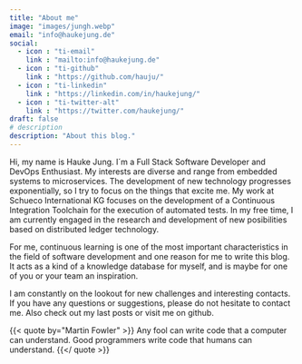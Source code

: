 ```yaml
---
title: "About me"
image: "images/jungh.webp"
email: "info@haukejung.de"
social:
  - icon : "ti-email"
    link : "mailto:info@haukejung.de"
  - icon : "ti-github" 
    link : "https://github.com/hauju/"
  - icon : "ti-linkedin" 
    link : "https://linkedin.com/in/haukejung/"
  - icon : "ti-twitter-alt" 
    link : "https://twitter.com/haukejung/"
draft: false
# description
description: "About this blog."
---
```


Hi, my name is Hauke Jung. I´m a Full Stack Software Developer and DevOps Enthusiast. My interests are diverse and range from embedded systems to microservices. The development of new technology progresses exponentially, so I try to focus on the things that excite me. My work at Schueco International KG focuses on the development of a Continuous Integration Toolchain for the execution of automated tests. In my free time, I am currently engaged in the research and development of new posibilities based on distributed ledger technology.

For me, continuous learning is one of the most important characteristics in the field of software development and one reason for me to write this blog. It acts as a kind of a knowledge database for myself, and is maybe for one of you or your team an inspiration.

I am constantly on the lookout for new challenges and interesting contacts. If you have any questions or suggestions, please do not hesitate to contact me. Also check out my last posts or visit me on github.

{{< quote by="Martin Fowler" >}}
Any fool can write code that a computer can understand. Good programmers write code that humans can understand.
{{</ quote >}}<br>

